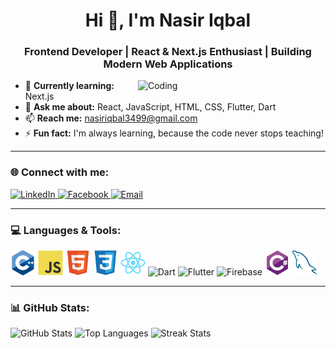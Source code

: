 <h1 align="center">Hi 👋, I'm Nasir Iqbal</h1>
<h3 align="center">Frontend Developer | React & Next.js Enthusiast | Building Modern Web Applications</h3>
<img src="https://cdn.dribbble.com/users/3573566/screenshots/14509732/media/00ed4da4b643e67738a3ab402df90a24.gif" alt="Coding" width="300" align="right">

- 🌱 **Currently learning:** Next.js  
- 💬 **Ask me about:** React, JavaScript, HTML, CSS, Flutter, Dart  
- 📫 **Reach me:** nasiriqbal3499@gmail.com  
- ⚡ **Fun fact:** I'm always learning, because the code never stops teaching!  

---

<h3 align="left">🌐 Connect with me:</h3>
<p align="left">
  <a href="https://linkedin.com/in/nasiriqbal07" target="_blank">
    <img src="https://img.shields.io/badge/LinkedIn-0077B5?style=for-the-badge&logo=linkedin&logoColor=white" alt="LinkedIn"/>
  </a>
  <a href="https://fb.com/nasiriqbal07" target="_blank">
    <img src="https://img.shields.io/badge/Facebook-1877F2?style=for-the-badge&logo=facebook&logoColor=white" alt="Facebook"/>
  </a>
   <a href="mailto:nasiriqbal3499@gmail.com" target="_blank">
    <img src="https://img.shields.io/badge/Email-D14836?style=for-the-badge&logo=gmail&logoColor=white" alt="Email"/>
  </a>
</p>

---

<h3 align="left">💻 Languages & Tools:</h3>
<p align="left">
  <img src="https://raw.githubusercontent.com/devicons/devicon/master/icons/cplusplus/cplusplus-original.svg" alt="C++" width="40" height="40"/>
  <img src="https://raw.githubusercontent.com/devicons/devicon/master/icons/javascript/javascript-original.svg" alt="JavaScript" width="40" height="40"/>
  <img src="https://raw.githubusercontent.com/devicons/devicon/master/icons/html5/html5-original.svg" alt="HTML" width="40" height="40"/>
  <img src="https://raw.githubusercontent.com/devicons/devicon/master/icons/css3/css3-original.svg" alt="CSS" width="40" height="40"/>
  <img src="https://raw.githubusercontent.com/devicons/devicon/master/icons/react/react-original.svg" alt="React" width="40" height="40"/>
  <img src="https://www.vectorlogo.zone/logos/dartlang/dartlang-icon.svg" alt="Dart" width="40" height="40"/>
  <img src="https://www.vectorlogo.zone/logos/flutterio/flutterio-icon.svg" alt="Flutter" width="40" height="40"/>
  <img src="https://www.vectorlogo.zone/logos/firebase/firebase-icon.svg" alt="Firebase" width="40" height="40"/>
  <img src="https://raw.githubusercontent.com/devicons/devicon/master/icons/csharp/csharp-original.svg" alt="C#" width="40" height="40"/>
  <img src="https://raw.githubusercontent.com/devicons/devicon/master/icons/mysql/mysql-original.svg" alt="MySQL" width="40" height="40"/>
</p>

---

<h3 align="left">📊 GitHub Stats:</h3>
<p align="left">
  <img src="https://github-readme-stats.vercel.app/api?username=nasiriqbal007&show_icons=true&theme=radical" alt="GitHub Stats" />
  <img src="https://github-readme-stats.vercel.app/api/top-langs/?username=nasiriqbal007&layout=compact&theme=radical" alt="Top Languages" />
  <img src="https://github-readme-streak-stats.herokuapp.com/?user=nasiriqbal007&theme=radical" alt="Streak Stats" />
</p>
